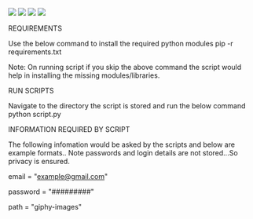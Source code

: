 ![](https://img.shields.io/badge/Tools-selenium-informational?style=flat&logo=python&logoColor=white&color=2bbc8a)
![](https://img.shields.io/badge/Tools-requests-informational?style=flat&logo=python&logoColor=white&color=2bbc8a)
![](https://img.shields.io/badge/Tools-BeautifulSoup-informational?style=flat&logo=python&logoColor=white&color=2bbc8a)
![](https://img.shields.io/badge/Code-Python-informational?style=flat&logo=python&logoColor=white&color=2bbc8a)


REQUIREMENTS

Use the below command to install the required python modules
pip -r requirements.txt

Note: On running script if you skip the above command the script would help in installing the missing modules/libraries.



RUN SCRIPTS

Navigate to the directory the script is stored and run the below command
python script.py


INFORMATION REQUIRED BY SCRIPT

The following infomation would be asked by the scripts and below are example formats.. Note passwords and login details are not stored...So privacy is ensured.


email = "example@gmail.com"

password = "#########"

path = "giphy-images"


